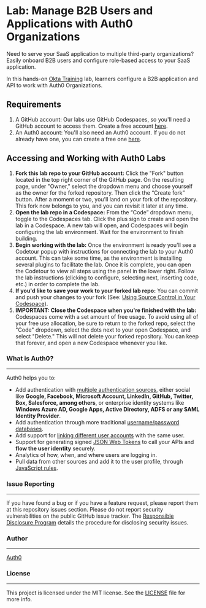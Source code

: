 # Lab: Manage B2B Users and Applications with Auth0 Organizations

Need to serve your SaaS application to multiple third-party organizations? Easily onboard B2B users and configure role-based access to your SaaS application.

In this hands-on [Okta Training](https://okta.com/training) lab, learners configure a B2B application and API to work with Auth0 Organizations. 

## Requirements

1. A GitHub account: Our labs use GitHub Codespaces, so you'll need a GitHub account to access them. Create a free account [here](https://docs.github.com/en/get-started/signing-up-for-github/signing-up-for-a-new-github-account).
2. An Auth0 account: You'll also need an Auth0 account. If you do not already have one, you can create a free one [here](https://auth0.com/signup).

## Accessing and Working with Auth0 Labs

1. **Fork this lab repo to your GitHub account:** Click the "Fork" button located in the top right corner of the GitHub page. On the resulting page, under "Owner," select the dropdown menu and choose yourself as the owner for the forked repository. Then click the “Create fork” button. After a moment or two, you'll land on your fork of the repository. This fork now belongs to you, and you can revisit it later at any time.
2. **Open the lab repo in a Codespace:** From the “Code” dropdown menu, toggle to the Codespaces tab. Click the plus sign to create and open the lab in a Codespace. A new tab will open, and Codespaces will begin configuring the lab environment. Wait for the environment to finish building.
3. **Begin working with the lab:** Once the environment is ready you'll see a Codetour popup with instructions for connecting the lab to your Auth0 account. This can take some time, as the environment is installing several plugins to facilitate the lab. Once it is complete, you can open the Codetour to view all steps using the panel in the lower right. Follow the lab instructions (clicking to configure, selecting next, inserting code, etc.) in order to complete the lab.
4. **If you'd like to save your work to your forked lab repo:** You can commit and push your changes to your fork (See: [Using Source Control in Your Codespace](https://docs.github.com/en/codespaces/developing-in-codespaces/using-source-control-in-your-codespace)).
5. **IMPORTANT: Close the Codespace when you're finished with the lab:** Codespaces come with a set amount of free usage. To avoid using all of your free use allocation, be sure to return to the forked repo, select the "Code" dropdown, select the dots next to your open Codespace, and select "Delete." This will not delete your forked repository. You can keep that forever, and open a new Codespace whenever you like. 


### What is Auth0?
---

Auth0 helps you to:

* Add authentication with [multiple authentication sources](https://auth0.com/docs/identityproviders), either social like **Google, Facebook, Microsoft Account, LinkedIn, GitHub, Twitter, Box, Salesforce, among others**, or enterprise identity systems like **Windows Azure AD, Google Apps, Active Directory, ADFS or any SAML Identity Provider**.
* Add authentication through more traditional [username/password databases](https://auth0.com/docs/connections/database/custom-db).
* Add support for [linking different user accounts](https://auth0.com/docs/link-accounts) with the same user.
* Support for generating signed [JSON Web Tokens](https://auth0.com/docs/jwt) to call your APIs and **flow the user identity** securely.
* Analytics of how, when, and where users are logging in.
* Pull data from other sources and add it to the user profile, through [JavaScript rules](https://auth0.com/docs/rules/current).

### Issue Reporting
---
If you have found a bug or if you have a feature request, please report them at this repository issues section. Please do not report security vulnerabilities on the public GitHub issue tracker. The [Responsible Disclosure Program](https://auth0.com/whitehat) details the procedure for disclosing security issues.

### Author
---

[Auth0](https://auth0.com)

### License
---

This project is licensed under the MIT license. See the [LICENSE](LICENSE.txt) file for more info.
